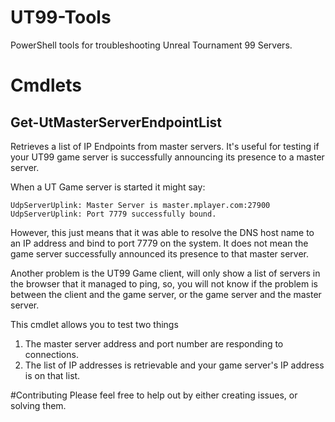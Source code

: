 # UT99-Tools
PowerShell tools for troubleshooting Unreal Tournament 99 Servers.


# Cmdlets

## Get-UtMasterServerEndpointList

Retrieves a list of IP Endpoints from master servers. It's useful for testing if your UT99 game server is successfully announcing its presence to a master server. 
        
When a UT Game server is started it might say:

    UdpServerUplink: Master Server is master.mplayer.com:27900
    UdpServerUplink: Port 7779 successfully bound.
However, this just means that it was able to resolve the DNS host name to an IP address and bind to port 7779 on the system.
It does not mean the game server successfully announced its presence to that master server. 

Another problem is the UT99 Game client, will only show a list of servers in the browser that it managed to ping, 
so, you will not know if the problem is between the client and the game server, or the game server and the master server.

This cmdlet allows you to test two things
1. The master server address and port number are responding to connections.
2. The list of IP addresses is retrievable and your game server's IP address is on that list.


#Contributing
Please feel free to help out by either creating issues, or solving them. 
